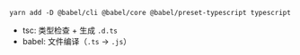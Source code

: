 


```shell
yarn add -D @babel/cli @babel/core @babel/preset-typescript typescript
```


* tsc: 类型检查 + 生成 `.d.ts`
* babel: 文件编译（`.ts` -> `.js`）